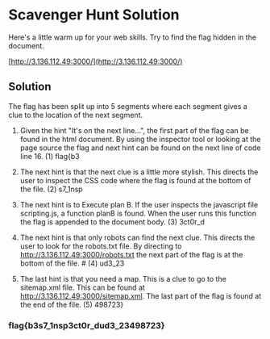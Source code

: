 # Scavenger Hunt Solution

Here's a little warm up for your web skills. Try to find the flag hidden in the document.

[http://3.136.112.49:3000/](http://3.136.112.49:3000/)

## Solution

The flag has been split up into 5 segments where each segment gives a clue to the location of the next segment.

1. Given the hint "It's on the next line...", the first part of the flag can be found in the html document. By using the inspector tool or looking at the page source the flag and next hint can be found on the next line of code line 16. (1) flag{b3

2. The next hint is that the next clue is a little more stylish. This directs the user to inspect the CSS code where the flag is found at the bottom of the file. (2) s7_1nsp

3. The next hint is to Execute plan B. If the user inspects the javascript file scripting.js, a function planB is found. When the user runs this function the flag is appended to the document body. (3) 3ct0r_d

4. The next hint is that only robots can find the next clue. This directs the user to look for the robots.txt file. By directing to http://3.136.112.49:3000/robots.txt the next part of the flag is at the bottom of the file. # (4) ud3_23

5. The last hint is that you need a map. This is a clue to go to the sitemap.xml file. This can be found at http://3.136.112.49:3000/sitemap.xml. The last part of the flag is found at the end of the file. (5) 498723}

### flag{b3s7_1nsp3ct0r_dud3_23498723}